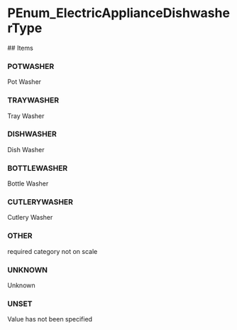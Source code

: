 # PEnum_ElectricApplianceDishwasherType

<!-- end of definition -->## Items

### POTWASHER
Pot Washer

### TRAYWASHER
Tray Washer

### DISHWASHER
Dish Washer

### BOTTLEWASHER
Bottle Washer

### CUTLERYWASHER
Cutlery Washer

### OTHER
required category not on scale

### UNKNOWN
Unknown

### UNSET
Value has not been specified
